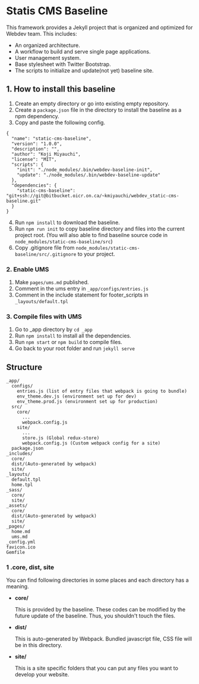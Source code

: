 # Statis CMS Baseline
This framework provides a Jekyll project that is organized and optimized for Webdev team.
This includes:
- An organized architecture.
- A workflow to build and serve single page applications.
- User management system.
- Base stylesheet with Twitter Bootstrap.
- The scripts to initialize and update(not yet) baseline site.

## 1. How to install this baseline
1. Create an empty directory or go into existing empty repository.
2. Create a ```package.json``` file in the directory to install the baseline as a npm dependency.
3. Copy and paste the following config.
```
{
  "name": "static-cms-baseline",
  "version": "1.0.0",
  "description": "",
  "author": "Koji Miyauchi",
  "license": "MIT",
  "scripts": {
    "init": "./node_modules/.bin/webdev-baseline-init",
    "update": "./node_modules/.bin/webdev-baseline-update"
  },
  "dependencies": {
    "static-cms-baseline": "git+ssh://git@bitbucket.oicr.on.ca/~kmiyauchi/webdev_static-cms-baseline.git"
  }
}
```
4. Run ```npm install``` to download the baseline.
5. Run ```npm run init``` to copy baseline directory and files into the current project root. (You will also able to find baseilne source code in ```node_modules/static-cms-baseline/src```)
6. Copy .gitignore file from ```node_modules/static-cms-baseline/src/.gitignore``` to your project.

### 2. Enable UMS
1. Make ```pages/ums.md``` published.
2. Comment in the ums entry in ```_app/configs/entries.js```
3. Comment in the include statement for footer_scripts in ```_layouts/default.tpl```

### 3. Compile files with UMS
1. Go to _app directory by ```cd _app```
2. Run ```npm install``` to install all the dependencies.
3. Run ```npm start``` or ```npm build``` to compile files.
4. Go back to your root folder and run ```jekyll serve```


## Structure
```
_app/
  configs/
    entries.js (list of entry files that webpack is going to bundle)
    env_theme.dev.js (environment set up for dev)
    env_theme.prod.js (environment set up for production)
  src/
    core/
      ...
      webpack.config.js 
    site/
      ...
      store.js (Global redux-store)
      webpack.config.js (Custom webpack config for a site)
  package.json
_includes/
  core/
  dist/(Auto-generated by webpack)
  site/
_layouts/
  default.tpl
  home.tpl
_sass/
  core/
  site/
_assets/
  core/
  dist/(Auto-generated by webpack)
  site/
_pages/
  home.md 
  ums.md
_config.yml
favicon.ico
Gemfile
```

### 1 .core, dist, site

You can find following directories in some places and each directory has a meaning.

- **core/**

    This is provided by the baseline. These codes can be modified by the future update of the baseline. Thus, you shouldn't touch the files.

- **dist/**
    
    This is auto-generated by Webpack. Bundled javascript file, CSS file will be in this directory.

- **site/**
    
    This is a site specific folders that you can put any files you want to develop your website.

